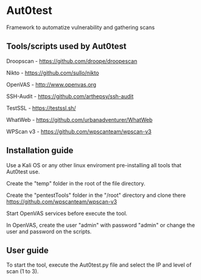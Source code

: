 # Aut0test
Framework to automatize vulnerability and gathering scans


Tools/scripts used by Aut0test
--------------------------
Droopscan - https://github.com/droope/droopescan

Nikto     - https://github.com/sullo/nikto

OpenVAS   - http://www.openvas.org

SSH-Audit - https://github.com/arthepsy/ssh-audit

TestSSL   - https://testssl.sh/

WhatWeb   - https://github.com/urbanadventurer/WhatWeb

WPScan v3 - https://github.com/wpscanteam/wpscan-v3


Installation guide
-------------------
Use a Kali OS or any other linux enviroment pre-installing all tools that Aut0test use.

Create the "temp" folder in the root of the file directory.

Create the "pentestTools" folder in the "/root" directory and clone there https://github.com/wpscanteam/wpscan-v3

Start OpenVAS services before execute the tool.

In OpenVAS, create the user "admin" with password "admin" or change the user and password on the scripts.



User guide
-------------------
To start the tool, execute the Aut0test.py file and select the IP and level of scan (1 to 3).
